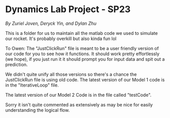 # Dynamics Lab Project - SP23
*By Zuriel Joven, Deryck Yin, and Dylan Zhu*

This is a folder for us to maintain all the matlab code we used to simulate our rocket. It's probably overkill but also kinda fun lol

To Owen: 
The "JustClickRun" file is meant to be a user friendly version of our code for you to see how it functions. It should work pretty effortlessly (we hope), if you just run it it should prompt you for input data and spit out a prediction. 

We didn't quite unify all those versions so there's a chance the JustClickRun file is using old code. The latest version of our Model 1 code is in the "IterativeLoop" file. 

The latest version of our Model 2 Code is in the file called "testCode".

Sorry it isn't quite commented as extensively as may be nice for easily understanding the logical flow. 